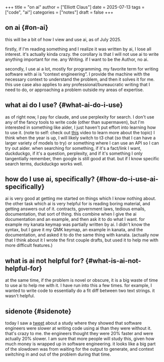 +++
title = "on ai"
author = ["Elliott Claus"]
date = 2025-07-13
tags = ["code", "ai"]
categories = ["notes"]
draft = false
+++

## on ai {#on-ai}

this will be a bit of how I view and use ai, as of July 2025.

firstly, if I'm reading something and I realize it was written by ai, I lose all interest. it's actually kinda crazy. the corollary is that I will not use ai to write anything important for me. any Writing. if I want to be the Author, no ai.

secondly, I use ai a lot, mostly for programming. my favorite term for writing software with ai is “context engineering”. I provide the machine with the necessary context to understand the problem, and then it solves it for me. this use case also applies to any professional/bureaucratic writing that I need to do, or approaching a problem outside my areas of expertise.


## what ai do I use? {#what-ai-do-i-use}

as of right now, I pay for claude, and use perplexity for search. I don't use any of the fancy tools to write code (other than supermaven), but I'm interested in something like aider, I just haven't put effort into learning how to use it. (note to self: check out [this](https://www.youtube.com/watch?v=1OUIx1EDqiU) video to learn more about the topic) I think when the year is up, I will likely switch to t3 chat (so that I can have a larger variety of models to try) or something where I can use an API so I can try out aider. when searching for something, if it's a fact/link I want, duckduckgo, if it's a question, perplexity, and if it's something I only tangentially remember, then google is still good at that. but if I know specific search terms, duckduckgo works well.


## how do I use ai, specifically? {#how-do-i-use-ai-specifically}

ai is very good at getting me started on things which I know nothing about. the other task which ai is very helpful for is reading boring material, and getting answers out of it. contracts, government laws, tedious emails, documentation, that sort of thing. this combine when I give the ai documentation and an example, and then ask it to do what I want. for example my kanata keymap was partially written by ai. I didn't know the syntax, but I gave it my QMK keymap, an example in kanata, and the documentation, and asked it to do the same thing with kanata. (actually now that I think about it I wrote the first couple drafts, but used it to help me with more difficult features.)


## what is ai not helpful for? {#what-is-ai-not-helpful-for}

at the same time, if the problem is novel or obscure, it is a big waste of time to use ai to help me with it. I have run into this a few times. for example, I wanted to write code to essentially do a fit diff between two text strings. it wasn't helpful.


## sidenote {#sidenote}

today I saw a [tweet](https://x.com/metr_evals/status/1943360399220388093?s=46&t=YsEkATyIP79Jd4vuXawMaw) about a study where they showed that software engineers were slower at writing code using ai than they were without it. that's crazy to me. the engineers thought they were 20% faster and were actually 20% slower. I am sure that more people will study this, given how much money is wrapped up in software engineering. it looks like a big part of the slowdown was from waiting for the output to generate, and context switching in and out of the problem during that time.
